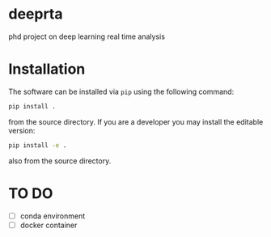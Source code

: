 # deeprta

phd project on deep learning real time analysis

# Installation

The software can be installed via `pip` using the following command:

```bash
pip install .
```

from the source directory. If you are a developer you may install the editable version:

```bash
pip install -e .
```

also from the source directory.

# TO DO

- [ ] conda environment
- [ ] docker container